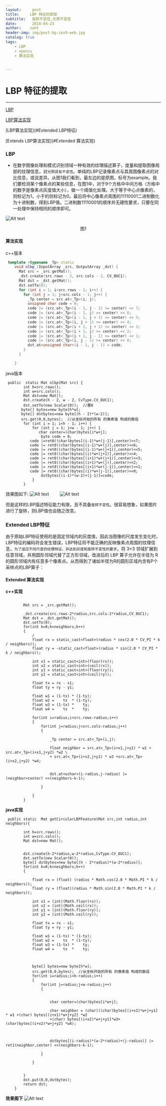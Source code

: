 ```yaml
---
layout:     post
title:     LBP 特征的提取
subtitle:   旋转不变性,光照不变性
date:       2018-04-23
author:    zwht
header-img: img/post-bg-ios9-web.jpg
catalog: true
tags:
    - LBP
    - opencv
    - 算法实现
    
   
---
```


#  LBP 特征的提取


-------------------

[LBP](#LBP)

[LBP算法实现](#算法实现)

[LBP算法实现](#Extended LBP特征)

[Extends LBP算法实现](#Extended 算法实现)



### LBP
 - 在数字图像处理和模式识别领域一种有效的纹理描述算子，度量和提取图像局部的纹理信息，对`光照具有不变性`。单纯的LBP记录像素点与其周围像素点的对比信息，或说差异。从图1我们看到，最左边的是原图，标号为example。我们要检测某个像素点的某些信息，在图1中，对于9个方格中中间方格（方格中的数字是像素点灰度值大小），做一个阈值化处理。大于等于中心点像素的，则标记为1，小于的则标记为0。最后将中心像素点周围的11110001二进制数化为十进制数，得到LBP值。二进制数11110001的顺序并无硬性要求，只要在同一处理中保持相同的顺序即可。

![Alt text](/img/20180423LBP/1524551354831.png)  <center>图1</center>















#### 算法实现
c++版本
```c++
 template <typename _Tp> static
    void olbp_(InputArray _src, OutputArray _dst) {
      Mat src = _src.getMat();
      _dst.create(src.rows - 2, src.cols - 2, CV_8UC1);
      Mat dst = _dst.getMat();
      dst.setTo(0);
      for (int i = 1; i<src.rows - 1; i++) {
        for (int j = 1; j<src.cols - 1; j++) {
          _Tp center = src.at<_Tp>(i, j);
          unsigned char code = 0;
          code |= (src.at<_Tp>(i - 1, j - 1) >= center) << 7;
          code |= (src.at<_Tp>(i - 1, j) >= center) << 6;
          code |= (src.at<_Tp>(i - 1, j + 1) >= center) << 5;
          code |= (src.at<_Tp>(i, j + 1) >= center) << 4;
          code |= (src.at<_Tp>(i + 1, j + 1) >= center) << 3;
          code |= (src.at<_Tp>(i + 1, j) >= center) << 2;
          code |= (src.at<_Tp>(i + 1, j - 1) >= center) << 1;
          code |= (src.at<_Tp>(i, j - 1) >= center) << 0;
          dst.at<unsigned char>(i - 1, j - 1) = code;
        }
      }

    }
```
java版本
```
 public  static Mat olbp(Mat src) {
        int h=src.rows();
        int w=src.cols();      
        Mat dst=new Mat();     
        dst.create(h - 2, w - 2, CvType.CV_8UC1);   
        dst.setTo(new Scalar(0));  //置0
       byte[] bytes=new byte[h*w];
       byte[] dstbytes=new byte[(h - 2)*(w-2)];
       src.get(0,0,bytes);  //从坐标开始的所有 的像素值 构成的数组
        for (int i = 1; i<h - 1; i++) {
            for (int j = 1; j<w - 1; j++) {
               char center=(char)bytes[i*w+j];
                byte code = 0;
           code |=ret0((char)bytes[(i-1)*w+(j-1)],center)<<7;
           code |= ret0((char)bytes[(i-1)*w+(j)],center)<<6;
           code |= ret0((char)bytes[(i-1)*w+(j+1)],center)<<5;
           code |= ret0((char)bytes[(i)*w+(j+1)],center)<<4;
           code |= ret0((char)bytes[(i+1)*w+(j+1)],center)<<3;
           code |= ret0((char)bytes[(i+1)*w+(j)],center)<<2;
           code |= ret0((char)bytes[(i+1)*w+(j-1)],center)<<1;
           code |= ret0((char)bytes[(i)*w+(j-1)],center)<<0;
                dstbytes[(i-1)*(w-2)+(j-1)]=code;
            }
        }

```
效果图如下:
![Alt text](/img/20180423LBP/1524553590980.png)  &#160;&#160;&#160;&#160;&#160;&#160;&#160;      ![Alt text](/img/20180423LBP/1524553643213.png)



但是这样的LBP描述特征能力有限，且不具备`旋转不变性`。很容易想象，如果图片进行了旋转，则LBP值也会随之改变。




### Extended LBP特征
由于原始LBP特征使用的是固定邻域内的灰度值，因此当图像的尺度发生变化时，LBP特征的编码将会发生错误，LBP特征将不能正确的反映像素点周围的纹理信息，<code>为了适应不同尺度的纹理特征，并达到灰度和旋转不变性的要求</code>，将 3×3 邻域扩展到任意邻域，并用圆形邻域代替了正方形邻域，改进后的 LBP 算子允许在半径为 R 的圆形邻域内有任意多个像素点。从而得到了诸如半径为R的圆形区域内含有P个采样点的LBP算子：

#### Extended 算法实现
**c++实现**
```

        Mat src = _src.getMat();
      
        _dst.create(src.rows-2*radius,src.cols-2*radius,CV_8UC1);
        Mat dst = _dst.getMat();
        dst.setTo(0);
        for(int k=0;k<neighbors;k++)
        {
            /
            float rx = static_cast<float>(radius * cos(2.0 * CV_PI * k / neighbors));
            float ry = -static_cast<float>(radius * sin(2.0 * CV_PI * k / neighbors));
           
            int x1 = static_cast<int>(floor(rx));
            int x2 = static_cast<int>(ceil(rx));
            int y1 = static_cast<int>(floor(ry));
            int y2 = static_cast<int>(ceil(ry));
          
            float tx = rx - x1;
            float ty = ry - y1;
       
            float w1 = (1-tx) * (1-ty);
            float w2 =    tx  * (1-ty);
            float w3 = (1-tx) *    ty;
            float w4 =    tx  *    ty;
          
            for(int i=radius;i<src.rows-radius;i++)
            {
                for(int j=radius;j<src.cols-radius;j++)
                {
                  
                    _Tp center = src.at<_Tp>(i,j);
                    
                    float neighbor = src.at<_Tp>(i+x1,j+y1) * w1 + src.at<_Tp>(i+x1,j+y2) *w2 \
                    + src.at<_Tp>(i+x2,j+y1) * w3 +src.at<_Tp>(i+x2,j+y2) *w4;
                    

                    dst.at<uchar>(i-radius,j-radius) |= (neighbor>center) <<(neighbors-k-1);
                  
                }
                
            }
        }
```

**java实现**
```
 public static  Mat getCircularLBPFeature(Mat src,int radius,int neighbors){
     
        int h=src.rows();
        int w=src.cols();
        Mat dst=new Mat();

       
        dst.create(h-2*radius,w-2*radius,CvType.CV_8UC1);
        dst.setTo(new Scalar(0));
        byte[] dstbytes=new byte[(h - 2*radius)*(w-2*radius)];
        for(int k=0;k<neighbors;k++)
        {
          
            float rx = (float) (radius * Math.cos(2.0 * Math.PI * k / neighbors));
            float ry = (float)(radius * Math.sin(2.0 * Math.PI * k / neighbors));
          
            int x1 = (int)(Math.floor(rx));
            int x2 = (int)(Math.ceil(rx));
            int y1 = (int)(Math.floor(ry));
            int y2 = (int)(Math.ceil(ry));
          
            float tx = rx - x1;
            float ty = ry - y1;
         
            float w1 = (1-tx) * (1-ty);
            float w2 =    tx  * (1-ty);
            float w3 = (1-tx) *    ty;
            float w4 =    tx  *    ty;
          


            byte[] bytes=new byte[h*w];
            src.get(0,0,bytes);  //从坐标开始的所有 的像素值 构成的数组
            for(int i=radius;i<h-radius;i++)
            {
                for(int j=radius;j<w-radius;j++)
                {
               

                    char center=(char)bytes[i*w+j];
                 
                    char neighbor = (char)((char)bytes[(i+x1)*w+j+y1] * w1 +(char) bytes[(i+x1)*w+j+y2] *w2
                    +(char) bytes[(i+x2)*w+j+y1]*w3+  (char)bytes[(i+x2)*w+j+y2] *w4);


                 
                    dstbytes[(i-radius)*(w-2*radius)+(j-radius)] |= ret1(neighbor,center) <<(neighbors-k-1);

                }

            }


        }
        dst.put(0,0,dstbytes);
        return dst;
    }
```

**效果图下**
![Alt text](/img/20180423LBP/1524558804043.png)





